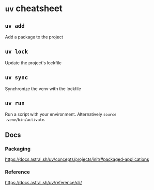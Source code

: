 # `uv` cheatsheet

## `uv add`

Add a package to the project

## `uv lock`

Update the project's lockfile

## `uv sync`

Synchronize the venv with the lockfile

## `uv run`

Run a script with your environment. Alternatively `source .venv/bin/activate`.

## Docs

### Packaging

https://docs.astral.sh/uv/concepts/projects/init/#packaged-applications 

### Reference

https://docs.astral.sh/uv/reference/cli/